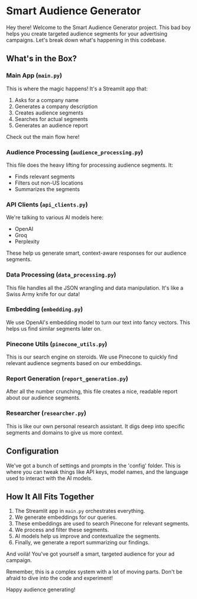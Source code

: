 # Smart Audience Generator

Hey there! Welcome to the Smart Audience Generator project. This bad boy helps you create targeted audience segments for your advertising campaigns. Let's break down what's happening in this codebase.

## What's in the Box?

### Main App (`main.py`)

This is where the magic happens! It's a Streamlit app that:

1. Asks for a company name
2. Generates a company description
3. Creates audience segments
4. Searches for actual segments
5. Generates an audience report

Check out the main flow here!

### Audience Processing (`audience_processing.py`)

This file does the heavy lifting for processing audience segments. It:

- Finds relevant segments
- Filters out non-US locations
- Summarizes the segments

### API Clients (`api_clients.py`)

We're talking to various AI models here:

- OpenAI
- Groq
- Perplexity

These help us generate smart, context-aware responses for our audience segments.

### Data Processing (`data_processing.py`)

This file handles all the JSON wrangling and data manipulation. It's like a Swiss Army knife for our data!

### Embedding (`embedding.py`)

We use OpenAI's embedding model to turn our text into fancy vectors. This helps us find similar segments later on.

### Pinecone Utils (`pinecone_utils.py`)

This is our search engine on steroids. We use Pinecone to quickly find relevant audience segments based on our embeddings.

### Report Generation (`report_generation.py`)

After all the number crunching, this file creates a nice, readable report about our audience segments.

### Researcher (`researcher.py`)

This is like our own personal research assistant. It digs deep into specific segments and domains to give us more context.

## Configuration

We've got a bunch of settings and prompts in the 'config' folder. This is where you can tweak things like API keys, model names, and the language used to interact with the AI models.

## How It All Fits Together

1. The Streamlit app in `main.py` orchestrates everything.
2. We generate embeddings for our queries.
3. These embeddings are used to search Pinecone for relevant segments.
4. We process and filter these segments.
5. AI models help us improve and contextualize the segments.
6. Finally, we generate a report summarizing our findings.

And voilà! You've got yourself a smart, targeted audience for your ad campaign.

Remember, this is a complex system with a lot of moving parts. Don't be afraid to dive into the code and experiment!

Happy audience generating!